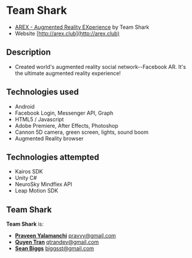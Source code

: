 
# Team Shark

- [AREX - Augmented Reality EXperience](https://github.com/qtrandev/AREX) by Team Shark
- Website [http://arex.club](http://arex.club)

## Description
- Created world's augmented reality social network--Facebook AR. It's the ultimate augmented reality experience!

## Technologies used
- Android
- Facebook Login, Messenger API, Graph
- HTML5 / Javascript
- Adobe Premiere, After Effects, Photoshop
- Cannon 5D camera, green screen, lights, sound boom
- Augmented Reality browser

## Technologies attempted
- Kairos SDK
- Unity C#
- NeuroSky Mindflex API
- Leap Motion SDK


## Team Shark

**Team Shark** is:

- [**Praveen Yalamanchi**](https://twitter.com/pravvy) <pravvy@gmail.com>
- [**Quyen Tran**](https://github.com/qtrandev) <qtrandev@gmail.com>
- [**Sean Biggs**](https://www.linkedin.com/in/sbiggs1) <biggsst@gmail.com>

